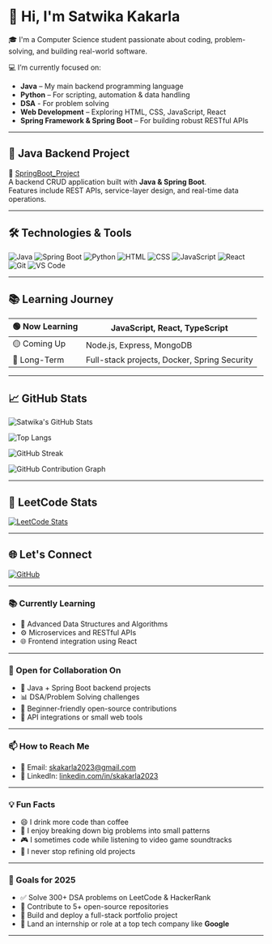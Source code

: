 # 👋 Hi, I'm Satwika Kakarla

🎓 I'm a Computer Science student passionate about coding, problem-solving, and building real-world software.

💻 I’m currently focused on:
- **Java** – My main backend programming language
- **Python** – For scripting, automation & data handling
- **DSA** - For problem solving
- **Web Development** – Exploring HTML, CSS, JavaScript, React  
- **Spring Framework & Spring Boot** – For building robust RESTful APIs  

---

## 🚀 Java Backend Project

🔗 [SpringBoot_Project](https://github.com/Skakarla2023/SpringBoot_Project.git)  
A backend CRUD application built with **Java & Spring Boot**.  
Features include REST APIs, service-layer design, and real-time data operations.

---

## 🛠️ Technologies & Tools

![Java](https://img.shields.io/badge/Java-ED8B00?style=flat&logo=java&logoColor=white)
![Spring Boot](https://img.shields.io/badge/SpringBoot-6DB33F?style=flat&logo=spring-boot&logoColor=white)
![Python](https://img.shields.io/badge/Python-3776AB?style=flat&logo=python&logoColor=white)
![HTML](https://img.shields.io/badge/HTML5-E34F26?style=flat&logo=html5&logoColor=white)
![CSS](https://img.shields.io/badge/CSS3-1572B6?style=flat&logo=css3&logoColor=white)
![JavaScript](https://img.shields.io/badge/JavaScript-F7DF1E?style=flat&logo=javascript&logoColor=black)
![React](https://img.shields.io/badge/React-20232A?style=flat&logo=react&logoColor=61DAFB)
![Git](https://img.shields.io/badge/Git-F05032?style=flat&logo=git&logoColor=white)
![VS Code](https://img.shields.io/badge/VSCode-007ACC?style=flat&logo=visual-studio-code&logoColor=white)

---

## 📚 Learning Journey

| 🟢 Now Learning | JavaScript, React, TypeScript |
|----------------|-------------------------------|
| 🟡 Coming Up    | Node.js, Express, MongoDB     |
| 🔵 Long-Term    | Full-stack projects, Docker, Spring Security |

---

## 📈 GitHub Stats

![Satwika's GitHub Stats](https://github-readme-stats.vercel.app/api?username=Skakarla2023&show_icons=true&theme=tokyonight)

![Top Langs](https://github-readme-stats.vercel.app/api/top-langs/?username=Skakarla2023&layout=compact&theme=dark&hide_progress=false&count_private=true)

![GitHub Streak](https://github-readme-streak-stats.herokuapp.com/?user=Skakarla2023&theme=dark) 

![GitHub Contribution Graph](https://github-readme-activity-graph.vercel.app/graph?username=Skakarla2023&theme=tokyo-night&area=true&hide_border=true)


---


## 🧮 LeetCode Stats

[![LeetCode Stats](https://leetcard.jacoblin.cool/learner_sk?theme=light&font=baloo)](https://leetcode.com/learner_sk/)


---

## 🌐 Let's Connect

[![GitHub](https://img.shields.io/badge/GitHub-000?style=flat&logo=github)](https://github.com/Skakarla2023)


---

### 📚 Currently Learning

- 🧠 Advanced Data Structures and Algorithms
- ⚙️ Microservices and RESTful APIs
- 🌐 Frontend integration using React
---

### 🤝 Open for Collaboration On

- 🚀 Java + Spring Boot backend projects
- 📊 DSA/Problem Solving challenges
- 🌱 Beginner-friendly open-source contributions
- 📂 API integrations or small web tools

---

### 📫 How to Reach Me

- 📧 Email: [skakarla2023@gmail.com](mailto:your.email@example.com)
- 🔗 LinkedIn: [linkedin.com/in/skakarla2023](https://www.linkedin.com/in/skakarla2023)
---

### 💡 Fun Facts

- 😄 I drink more code than coffee
- 🧩 I enjoy breaking down big problems into small patterns
- 🎮 I sometimes code while listening to video game soundtracks
- 📌 I never stop refining old projects

---

### 🎯 Goals for 2025

- ✅ Solve 300+ DSA problems on LeetCode & HackerRank
- 🔗 Contribute to 5+ open-source repositories
- 🌟 Build and deploy a full-stack portfolio project
- 💼 Land an internship or role at a top tech company like **Google**

---

